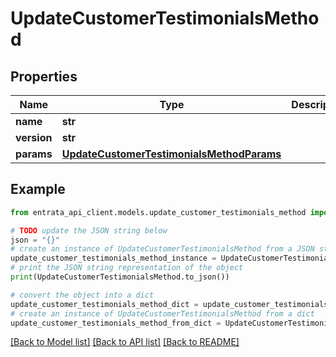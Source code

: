 # UpdateCustomerTestimonialsMethod


## Properties

Name | Type | Description | Notes
------------ | ------------- | ------------- | -------------
**name** | **str** |  | 
**version** | **str** |  | [optional] 
**params** | [**UpdateCustomerTestimonialsMethodParams**](UpdateCustomerTestimonialsMethodParams.md) |  | [optional] 

## Example

```python
from entrata_api_client.models.update_customer_testimonials_method import UpdateCustomerTestimonialsMethod

# TODO update the JSON string below
json = "{}"
# create an instance of UpdateCustomerTestimonialsMethod from a JSON string
update_customer_testimonials_method_instance = UpdateCustomerTestimonialsMethod.from_json(json)
# print the JSON string representation of the object
print(UpdateCustomerTestimonialsMethod.to_json())

# convert the object into a dict
update_customer_testimonials_method_dict = update_customer_testimonials_method_instance.to_dict()
# create an instance of UpdateCustomerTestimonialsMethod from a dict
update_customer_testimonials_method_from_dict = UpdateCustomerTestimonialsMethod.from_dict(update_customer_testimonials_method_dict)
```
[[Back to Model list]](../README.md#documentation-for-models) [[Back to API list]](../README.md#documentation-for-api-endpoints) [[Back to README]](../README.md)


